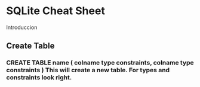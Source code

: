 <h1>SQLite Cheat Sheet</h1>
<p>Introduccion</p>

<h2>Create Table</h2>
<h3>
CREATE TABLE name (
colname type constraints,
colname type constraints
)
This will create a new table. For types and constraints look right.  
</h3>  
